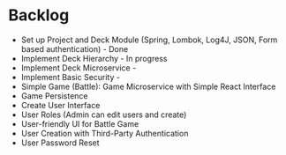 # Backlog

- Set up Project and Deck Module (Spring, Lombok, Log4J, JSON, Form based authentication) - Done
- Implement Deck Hierarchy - In progress
- Implement Deck Microservice -
- Implement Basic Security -
- Simple Game (Battle): Game Microservice with Simple React Interface
- Game Persistence
- Create User Interface
- User Roles (Admin can edit users and create)
- User-friendly UI for Battle Game
- User Creation with Third-Party Authentication
- User Password Reset





